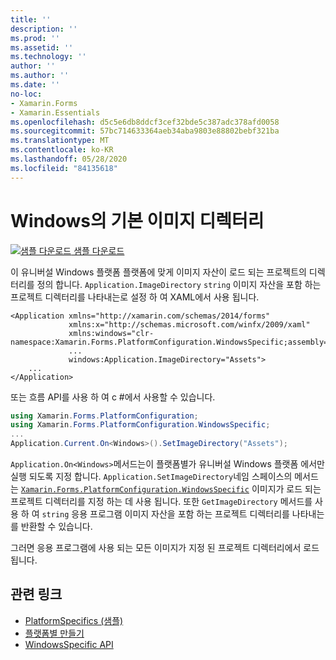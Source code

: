 ```yaml
---
title: ''
description: ''
ms.prod: ''
ms.assetid: ''
ms.technology: ''
author: ''
ms.author: ''
ms.date: ''
no-loc:
- Xamarin.Forms
- Xamarin.Essentials
ms.openlocfilehash: d5c5e6db8ddcf3cef32bde5c387adc378afd0058
ms.sourcegitcommit: 57bc714633364aeb34aba9803e88802bebf321ba
ms.translationtype: MT
ms.contentlocale: ko-KR
ms.lasthandoff: 05/28/2020
ms.locfileid: "84135618"
---
```

# <a name="default-image-directory-on-windows"></a>Windows의 기본 이미지 디렉터리

[![샘플 다운로드](~/media/shared/download.png) 샘플 다운로드](https://docs.microsoft.com/samples/xamarin/xamarin-forms-samples/userinterface-platformspecifics)

이 유니버설 Windows 플랫폼 플랫폼에 맞게 이미지 자산이 로드 되는 프로젝트의 디렉터리를 정의 합니다. `Application.ImageDirectory` `string` 이미지 자산을 포함 하는 프로젝트 디렉터리를 나타내는로 설정 하 여 XAML에서 사용 됩니다.

```xaml
<Application xmlns="http://xamarin.com/schemas/2014/forms"
             xmlns:x="http://schemas.microsoft.com/winfx/2009/xaml"
             xmlns:windows="clr-namespace:Xamarin.Forms.PlatformConfiguration.WindowsSpecific;assembly=Xamarin.Forms.Core"
             ...
             windows:Application.ImageDirectory="Assets">
    ...
</Application>
```

또는 흐름 API를 사용 하 여 c #에서 사용할 수 있습니다.

```csharp
using Xamarin.Forms.PlatformConfiguration;
using Xamarin.Forms.PlatformConfiguration.WindowsSpecific;
...
Application.Current.On<Windows>().SetImageDirectory("Assets");
```

`Application.On<Windows>`메서드는이 플랫폼별가 유니버설 Windows 플랫폼 에서만 실행 되도록 지정 합니다. `Application.SetImageDirectory`네임 스페이스의 메서드는 [`Xamarin.Forms.PlatformConfiguration.WindowsSpecific`](xref:Xamarin.Forms.PlatformConfiguration.WindowsSpecific) 이미지가 로드 되는 프로젝트 디렉터리를 지정 하는 데 사용 됩니다. 또한 `GetImageDirectory` 메서드를 사용 하 여 `string` 응용 프로그램 이미지 자산을 포함 하는 프로젝트 디렉터리를 나타내는를 반환할 수 있습니다.

그러면 응용 프로그램에 사용 되는 모든 이미지가 지정 된 프로젝트 디렉터리에서 로드 됩니다.

## <a name="related-links"></a>관련 링크

- [PlatformSpecifics (샘플)](https://docs.microsoft.com/samples/xamarin/xamarin-forms-samples/userinterface-platformspecifics)
- [플랫폼별 만들기](~/xamarin-forms/platform/platform-specifics/index.md#creating-platform-specifics)
- [WindowsSpecific API](xref:Xamarin.Forms.PlatformConfiguration.WindowsSpecific)
